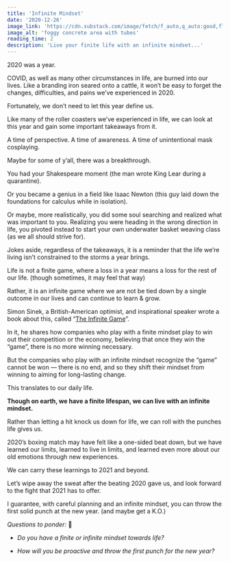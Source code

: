 ```yaml
---
title: 'Infinite Mindset'
date: '2020-12-26'
image_link: 'https://cdn.substack.com/image/fetch/f_auto,q_auto:good,fl_progressive:steep/https%3A%2F%2Fbucketeer-e05bbc84-baa3-437e-9518-adb32be77984.s3.amazonaws.com%2Fpublic%2Fimages%2F8988ca90-cd31-4873-8898-fc46d6ae9b2a_3264x2448.jpeg'
image_alt: 'foggy concrete area with tubes'
reading_time: 2
description: 'Live your finite life with an infinite mindset...'
---
```

2020 was a year.

COVID, as well as many other circumstances in life, are burned into our lives. Like a branding iron seared onto a cattle, it won’t be easy to forget the changes, difficulties, and pains we’ve experienced in 2020.

Fortunately, we don’t need to let this year define us.

Like many of the roller coasters we’ve experienced in life, we can look at this year and gain some important takeaways from it.

A time of perspective. A time of awareness. A time of unintentional mask cosplaying.

Maybe for some of y’all, there was a breakthrough.

You had your Shakespeare moment (the man wrote King Lear during a quarantine).

Or you became a genius in a field like Isaac Newton (this guy laid down the foundations for calculus while in isolation).

Or maybe, more realistically, you did some soul searching and realized what was important to you. Realizing you were heading in the wrong direction in life, you pivoted instead to start your own underwater basket weaving class (as we all should strive for).

Jokes aside, regardless of the takeaways, it is a reminder that the life we’re living isn’t constrained to the storms a year brings.

Life is not a finite game, where a loss in a year means a loss for the rest of our life. (though sometimes, it may feel that way)

Rather, it is an infinite game where we are not be tied down by a single outcome in our lives and can continue to learn & grow.

Simon Sinek, a British-American optimist, and inspirational speaker wrote a book about this, called “[The Infinite Game](https://www.amazon.com/Infinite-Game-Simon-Sinek/dp/073521350X)”.

In it, he shares how companies who play with a finite mindset play to win out their competition or the economy, believing that once they win the “game”, there is no more winning necessary.

But the companies who play with an infinite mindset recognize the “game” cannot be won — there is no end, and so they shift their mindset from winning to aiming for long-lasting change.

This translates to our daily life.

**Though on earth, we have a finite lifespan, we can live with an infinite mindset.**

Rather than letting a hit knock us down for life, we can roll with the punches life gives us.

2020’s boxing match may have felt like a one-sided beat down, but we have learned our limits, learned to live in limits, and learned even more about our old emotions through new experiences.

We can carry these learnings to 2021 and beyond.

Let’s wipe away the sweat after the beating 2020 gave us, and look forward to the fight that 2021 has to offer.

I guarantee, with careful planning and an infinite mindset, you can throw the first solid punch at the new year. (and maybe get a K.O.)

_Questions to ponder:_ 🤔

- _Do you have a finite or infinite mindset towards life?_

- _How will you be proactive and throw the first punch for the new year?_